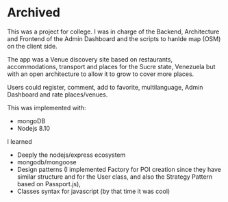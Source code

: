 
# Archived

This was a project for college. I was in charge of the Backend, Architecture and Frontend of the Admin Dashboard and the scripts to hanlde map (OSM) on the client side.


The app was a Venue discovery site based on restaurants, accommodations, transport and places for the Sucre state, Venezuela but with an open architecture to allow it to grow to cover more places.

Users could register, comment, add to favorite, multilanguage, Admin Dashboard and rate places/venues.

This was implemented with:

- mongoDB
- Nodejs 8.10

I learned
- Deeply the nodejs/express ecosystem
- mongodb/mongoose
- Design patterns (I implemented Factory for POI creation since they have similar structure and for the User class, and also the Strategy Pattern based on Passport.js), 
- Classes syntax for javascript (by that time it was cool)

